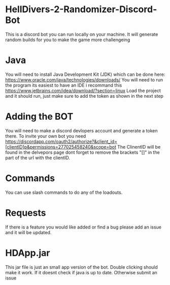 # HellDivers-2-Randomizer-Discord-Bot

This is a discord bot you can run locally on your machine. It will generate random builds for you to make the game more challengeing

# Java
You will need to install Java Development Kit (JDK) which can be done here: https://www.oracle.com/java/technologies/downloads/
You will need to run the program its easiest to have an IDE i recommand this https://www.jetbrains.com/idea/download/?section=linux
Load the project and it should run, just make sure to add the token as shown in the next step

# Adding the BOT

You will need to make a discord devlopers account and generate a token there.
To invite your own bot you need https://discordapp.com/oauth2/authorize?&client_id=[clientID]p&permissions=277025458240&scope=bot
The ClinentID will be found in the delvepors page dont forget to remove the brackets "[]" in the part of the url with the clientID.

# Commands
You can use slash commands to do any of the loadouts.

# Requests
If there is a feature you would like added or find a bug please add an issue and it will be updated.

# HDApp.jar
This jar file is just an small app version of the bot. Double clicking should make it work. If it doesnt check if java is up to date. Otherwise submit an issue
